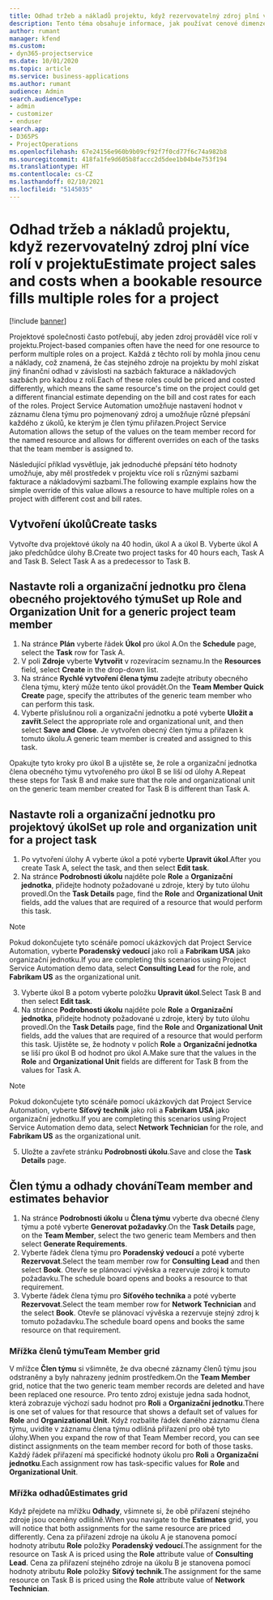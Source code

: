 ```yaml
---
title: Odhad tržeb a nákladů projektu, když rezervovatelný zdroj plní více rolí v projektu
description: Tento téma obsahuje informace, jak používat cenové dimenze k podpoře vytváření cen a nákladů pro zdroj, který v projektu plní více rolí.
author: rumant
manager: kfend
ms.custom:
- dyn365-projectservice
ms.date: 10/01/2020
ms.topic: article
ms.service: business-applications
ms.author: rumant
audience: Admin
search.audienceType:
- admin
- customizer
- enduser
search.app:
- D365PS
- ProjectOperations
ms.openlocfilehash: 67e24156e960b9b09cf92f7f0cd77f6c74a982b8
ms.sourcegitcommit: 418fa1fe9d605b8faccc2d5dee1b04b4e753f194
ms.translationtype: HT
ms.contentlocale: cs-CZ
ms.lasthandoff: 02/10/2021
ms.locfileid: "5145035"
---
```

# <a name="estimate-project-sales-and-costs-when-a-bookable-resource-fills-multiple-roles-for-a-project"></a><span data-ttu-id="bb318-103">Odhad tržeb a nákladů projektu, když rezervovatelný zdroj plní více rolí v projektu</span><span class="sxs-lookup"><span data-stu-id="bb318-103">Estimate project sales and costs when a bookable resource fills multiple roles for a project</span></span> 

[!include [banner](../includes/psa-now-project-operations.md)]

<span data-ttu-id="bb318-104">Projektové společnosti často potřebují, aby jeden zdroj prováděl více rolí v projektu.</span><span class="sxs-lookup"><span data-stu-id="bb318-104">Project-based companies often have the need for one resource to perform multiple roles on a project.</span></span> <span data-ttu-id="bb318-105">Každá z těchto rolí by mohla jinou cenu a náklady, což znamená, že čas stejného zdroje na projektu by mohl získat jiný finanční odhad v závislosti na sazbách fakturace a nákladových sazbách pro každou z rolí.</span><span class="sxs-lookup"><span data-stu-id="bb318-105">Each of these roles could be priced and costed differently, which means the same resource's time on the project could get a different financial estimate depending on the bill and cost rates for each of the roles.</span></span> <span data-ttu-id="bb318-106">Project Service Automation umožňuje nastavení hodnot v záznamu člena týmu pro pojmenovaný zdroj a umožňuje různé přepsání každého z úkolů, ke kterým je člen týmu přiřazen.</span><span class="sxs-lookup"><span data-stu-id="bb318-106">Project Service Automation allows the setup of the values on the team member record for the named resource and allows for different overrides on each of the tasks that the team member is assigned to.</span></span>

<span data-ttu-id="bb318-107">Následující příklad vysvětluje, jak jednoduché přepsání této hodnoty umožňuje, aby měl prostředek v projektu více rolí s různými sazbami fakturace a nákladovými sazbami.</span><span class="sxs-lookup"><span data-stu-id="bb318-107">The following example  explains how the simple override of this value allows a resource to have multiple roles on a project with different cost and bill rates.</span></span>

## <a name="create-tasks"></a><span data-ttu-id="bb318-108">Vytvoření úkolů</span><span class="sxs-lookup"><span data-stu-id="bb318-108">Create tasks</span></span>
<span data-ttu-id="bb318-109">Vytvořte dva projektové úkoly na 40 hodin, úkol A a úkol B. Vyberte úkol A jako předchůdce úlohy B.</span><span class="sxs-lookup"><span data-stu-id="bb318-109">Create two project tasks for 40 hours each, Task A and Task B. Select Task A as a predecessor to Task B.</span></span>

## <a name="set-up-role-and-organization-unit-for-a-generic-project-team-member"></a><span data-ttu-id="bb318-110">Nastavte roli a organizační jednotku pro člena obecného projektového týmu</span><span class="sxs-lookup"><span data-stu-id="bb318-110">Set up Role and Organization Unit for a generic project team member</span></span>

1. <span data-ttu-id="bb318-111">Na stránce **Plán** vyberte řádek **Úkol** pro úkol A.</span><span class="sxs-lookup"><span data-stu-id="bb318-111">On the **Schedule** page, select the **Task** row for Task A.</span></span> 
2. <span data-ttu-id="bb318-112">V poli **Zdroje** vyberte **Vytvořit** v rozevíracím seznamu.</span><span class="sxs-lookup"><span data-stu-id="bb318-112">In the **Resources** field, select **Create** in the drop-down list.</span></span>
3. <span data-ttu-id="bb318-113">Na stránce **Rychlé vytvoření člena týmu** zadejte atributy obecného člena týmu, který může tento úkol provádět.</span><span class="sxs-lookup"><span data-stu-id="bb318-113">On the **Team Member Quick Create** page, specify the attributes of the generic team member who can perform this task.</span></span>
4. <span data-ttu-id="bb318-114">Vyberte příslušnou roli a organizační jednotku a poté vyberte **Uložit a zavřít**.</span><span class="sxs-lookup"><span data-stu-id="bb318-114">Select the appropriate role and organizational unit, and then select **Save and Close**.</span></span> <span data-ttu-id="bb318-115">Je vytvořen obecný člen týmu a přiřazen k tomuto úkolu.</span><span class="sxs-lookup"><span data-stu-id="bb318-115">A generic team member is created and assigned to this task.</span></span> 

<span data-ttu-id="bb318-116">Opakujte tyto kroky pro úkol B a ujistěte se, že role a organizační jednotka člena obecného týmu vytvořeného pro úkol B se liší od úlohy A.</span><span class="sxs-lookup"><span data-stu-id="bb318-116">Repeat these steps for Task B and make sure that the role and organizational unit on the generic team member created for Task B is different than Task A.</span></span> 

## <a name="set-up-role-and-organization-unit-for-a-project-task"></a><span data-ttu-id="bb318-117">Nastavte roli a organizační jednotku pro projektový úkol</span><span class="sxs-lookup"><span data-stu-id="bb318-117">Set up role and organization unit for a project task</span></span>

1. <span data-ttu-id="bb318-118">Po vytvoření úlohy A vyberte úkol a poté vyberte **Upravit úkol**.</span><span class="sxs-lookup"><span data-stu-id="bb318-118">After you create Task A, select the task, and then select **Edit task**.</span></span>
2. <span data-ttu-id="bb318-119">Na stránce **Podrobnosti úkolu** najděte pole **Role** a **Organizační jednotka**, přidejte hodnoty požadované u zdroje, který by tuto úlohu provedl.</span><span class="sxs-lookup"><span data-stu-id="bb318-119">On the **Task Details** page, find the **Role** and **Organizational Unit** fields, add the values that are required of a resource that would perform this task.</span></span> 

  > [!NOTE]
  > <span data-ttu-id="bb318-120">Pokud dokončujete tyto scénáře pomocí ukázkových dat Project Service Automation, vyberte **Poradenský vedoucí** jako roli a **Fabrikam USA** jako organizační jednotku.</span><span class="sxs-lookup"><span data-stu-id="bb318-120">If you are completing this scenarios using Project Service Automation demo data, select **Consulting Lead** for the role, and **Fabrikam US** as the organizational unit.</span></span>

3. <span data-ttu-id="bb318-121">Vyberte úkol B a potom vyberte položku **Upravit úkol**.</span><span class="sxs-lookup"><span data-stu-id="bb318-121">Select Task B and then select **Edit task**.</span></span>
4. <span data-ttu-id="bb318-122">Na stránce **Podrobnosti úkolu** najděte pole **Role** a **Organizační jednotka**, přidejte hodnoty požadované u zdroje, který by tuto úlohu provedl.</span><span class="sxs-lookup"><span data-stu-id="bb318-122">On the **Task Details** page, find the **Role** and **Organizational Unit** fields, add the values that are required of a resource that would perform this task.</span></span> <span data-ttu-id="bb318-123">Ujistěte se, že hodnoty v polích **Role** a **Organizační jednotka** se liší pro úkol B od hodnot pro úkol A.</span><span class="sxs-lookup"><span data-stu-id="bb318-123">Make sure that the values in the **Role** and **Organizational Unit** fields are different for Task B from the values for Task A.</span></span> 

  > [!NOTE]
  > <span data-ttu-id="bb318-124">Pokud dokončujete tyto scénáře pomocí ukázkových dat Project Service Automation, vyberte **Síťový technik** jako roli a **Fabrikam USA** jako organizační jednotku.</span><span class="sxs-lookup"><span data-stu-id="bb318-124">If you are completing this scenarios using Project Service Automation demo data, select **Network Technician** for the role, and **Fabrikam US** as the organizational unit.</span></span>

5. <span data-ttu-id="bb318-125">Uložte a zavřete stránku **Podrobnosti úkolu**.</span><span class="sxs-lookup"><span data-stu-id="bb318-125">Save and close the **Task Details** page.</span></span> 

## <a name="team-member-and-estimates-behavior"></a><span data-ttu-id="bb318-126">Člen týmu a odhady chování</span><span class="sxs-lookup"><span data-stu-id="bb318-126">Team member and estimates behavior</span></span> 

1. <span data-ttu-id="bb318-127">Na stránce **Podrobnosti úkolu** u **Člena týmu** vyberte dva obecné členy týmu a poté vyberte **Generovat požadavky**.</span><span class="sxs-lookup"><span data-stu-id="bb318-127">On the **Task Details** page, on the **Team Member**, select the two generic team Members and then select **Generate Requirements**.</span></span> 
2. <span data-ttu-id="bb318-128">Vyberte řádek člena týmu pro **Poradenský vedoucí** a poté vyberte **Rezervovat**.</span><span class="sxs-lookup"><span data-stu-id="bb318-128">Select the team member row for **Consulting Lead** and then select **Book**.</span></span> <span data-ttu-id="bb318-129">Otevře se plánovací vývěska a rezervuje zdroj k tomuto požadavku.</span><span class="sxs-lookup"><span data-stu-id="bb318-129">The schedule board opens and books a resource to that requirement.</span></span>
3. <span data-ttu-id="bb318-130">Vyberte řádek člena týmu pro **Síťového technika** a poté vyberte **Rezervovat**.</span><span class="sxs-lookup"><span data-stu-id="bb318-130">Select the team member row for **Network Technician** and the select **Book**.</span></span> <span data-ttu-id="bb318-131">Otevře se plánovací vývěska a rezervuje stejný zdroj k tomuto požadavku.</span><span class="sxs-lookup"><span data-stu-id="bb318-131">The schedule board opens and books the same resource on that requirement.</span></span>

### <a name="team-member-grid"></a><span data-ttu-id="bb318-132">Mřížka členů týmu</span><span class="sxs-lookup"><span data-stu-id="bb318-132">Team Member grid</span></span> 
<span data-ttu-id="bb318-133">V mřížce **Člen týmu** si všimněte, že dva obecné záznamy členů týmu jsou odstraněny a byly nahrazeny jedním prostředkem.</span><span class="sxs-lookup"><span data-stu-id="bb318-133">On the **Team Member** grid, notice that the two generic team member records are deleted and have been replaced one resource.</span></span> <span data-ttu-id="bb318-134">Pro tento zdroj existuje jedna sada hodnot, která zobrazuje výchozí sadu hodnot pro **Roli** a **Organizační jednotku**.</span><span class="sxs-lookup"><span data-stu-id="bb318-134">There is one set of values for that resource that shows a default set of values for **Role** and **Organizational Unit**.</span></span>
<span data-ttu-id="bb318-135">Když rozbalíte řádek daného záznamu člena týmu, uvidíte v záznamu člena týmu odlišná přiřazení pro obě tyto úlohy.</span><span class="sxs-lookup"><span data-stu-id="bb318-135">When you expand the row of that Team Member record, you can see distinct assignments on the team member record for both of those tasks.</span></span> <span data-ttu-id="bb318-136">Každý řádek přiřazení má specifické hodnoty úkolu pro **Roli** a **Organizační jednotku**.</span><span class="sxs-lookup"><span data-stu-id="bb318-136">Each assignment row has task-specific values for **Role** and **Organizational Unit**.</span></span> 

### <a name="estimates-grid"></a><span data-ttu-id="bb318-137">Mřížka odhadů</span><span class="sxs-lookup"><span data-stu-id="bb318-137">Estimates grid</span></span> 
<span data-ttu-id="bb318-138">Když přejdete na mřížku **Odhady**, všimnete si, že obě přiřazení stejného zdroje jsou oceněny odlišně.</span><span class="sxs-lookup"><span data-stu-id="bb318-138">When you navigate to the **Estimates** grid, you will notice that both assignments for the same resource are priced differently.</span></span>
<span data-ttu-id="bb318-139">Cena za přiřazení zdroje na úkolu A je stanovena pomocí hodnoty atributu **Role** položky **Poradenský vedoucí**.</span><span class="sxs-lookup"><span data-stu-id="bb318-139">The assignment for the resource on Task A is priced using the **Role** attribute value of **Consulting Lead**.</span></span> <span data-ttu-id="bb318-140">Cena za přiřazení stejného zdroje na úkolu B je stanovena pomocí hodnoty atributu **Role** položky **Síťový technik**.</span><span class="sxs-lookup"><span data-stu-id="bb318-140">The assignment for the same resource on Task B is priced using the **Role** attribute value of **Network Technician**.</span></span>

